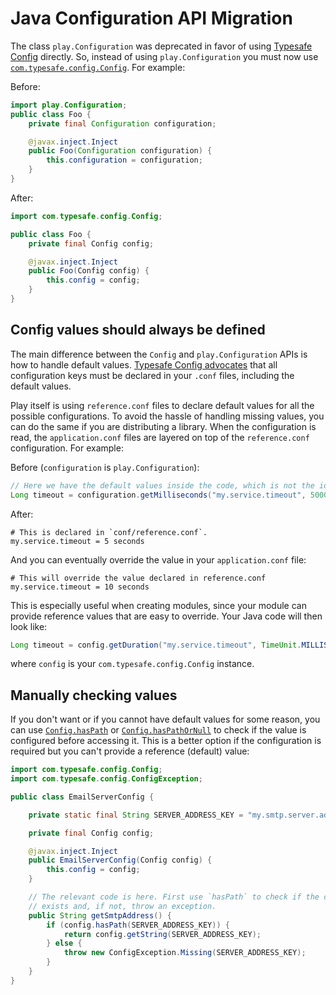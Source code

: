 <!--- Copyright (C) Lightbend Inc. <https://www.lightbend.com> -->

# Java Configuration API Migration

The class `play.Configuration` was deprecated in favor of using [Typesafe Config](https://github.com/typesafehub/config) directly. So, instead of using `play.Configuration` you must now use [`com.typesafe.config.Config`](https://lightbend.github.io/config/latest/api/com/typesafe/config/Config.html). For example:

Before:
```java
import play.Configuration;
public class Foo {
    private final Configuration configuration;

    @javax.inject.Inject
    public Foo(Configuration configuration) {
        this.configuration = configuration;
    }
}
```

After:
```java
import com.typesafe.config.Config;

public class Foo {
    private final Config config;

    @javax.inject.Inject
    public Foo(Config config) {
        this.config = config;
    }
}
```

## Config values should always be defined

The main difference between the `Config` and `play.Configuration` APIs is how to handle default values. [Typesafe Config advocates](https://github.com/typesafehub/config/tree/v1.3.1#how-to-handle-defaults) that all configuration keys must be declared in your `.conf` files, including the default values.

Play itself is using `reference.conf` files to declare default values for all the possible configurations. To avoid the hassle of handling missing values, you can do the same if you are distributing a library. When the configuration is read, the `application.conf` files are layered on top of the `reference.conf` configuration. For example:

Before (`configuration` is `play.Configuration`):
```java
// Here we have the default values inside the code, which is not the idiomatic way when using Typesafe Config.
Long timeout = configuration.getMilliseconds("my.service.timeout", 5000); // 5 seconds
```

After:
```
# This is declared in `conf/reference.conf`.
my.service.timeout = 5 seconds
```

And you can eventually override the value in your `application.conf` file:

```
# This will override the value declared in reference.conf
my.service.timeout = 10 seconds
```

This is especially useful when creating modules, since your module can provide reference values that are easy to override. Your Java code will then look like:

```java
Long timeout = config.getDuration("my.service.timeout", TimeUnit.MILLISECONDS);
```

where `config` is your `com.typesafe.config.Config` instance.

## Manually checking values

If you don't want or if you cannot have default values for some reason, you can use [`Config.hasPath`](https://lightbend.github.io/config/latest/api/com/typesafe/config/Config.html#hasPath-java.lang.String-) or [`Config.hasPathOrNull`](https://lightbend.github.io/config/latest/api/com/typesafe/config/Config.html#hasPathOrNull-java.lang.String-) to check if the value is configured before accessing it. This is a better option if the configuration is required but you can't provide a reference (default) value:

```java
import com.typesafe.config.Config;
import com.typesafe.config.ConfigException;

public class EmailServerConfig {

    private static final String SERVER_ADDRESS_KEY = "my.smtp.server.address";

    private final Config config;

    @javax.inject.Inject
    public EmailServerConfig(Config config) {
        this.config = config;
    }

    // The relevant code is here. First use `hasPath` to check if the configuration
    // exists and, if not, throw an exception.
    public String getSmtpAddress() {
        if (config.hasPath(SERVER_ADDRESS_KEY)) {
            return config.getString(SERVER_ADDRESS_KEY);
        } else {
            throw new ConfigException.Missing(SERVER_ADDRESS_KEY);
        }
    }
}
```
